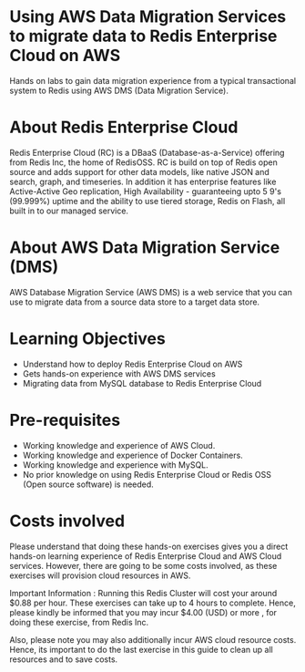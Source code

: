 # Using AWS Data Migration Services to migrate data to Redis Enterprise Cloud on AWS
Hands on labs to gain data migration experience from a typical transactional system to Redis using AWS DMS (Data Migration Service).

# About Redis Enterprise Cloud
Redis Enterprise Cloud (RC) is a DBaaS (Database-as-a-Service) offering from Redis Inc, the home of RedisOSS. RC is build on top of Redis open source and adds support for other data models, like native JSON and search, graph, and timeseries.  In addition it has  enterprise features like Active-Active Geo replication, High Availability - guaranteeing upto 5 9's (99.999%) uptime and the ability to use tiered storage, Redis on Flash, all built in to our managed service.

# About AWS Data Migration Service (DMS)
AWS Database Migration Service (AWS DMS) is a web service that you can use to migrate data from a source data store to a target data store.

# Learning Objectives
* Understand how to deploy Redis Enterprise Cloud on AWS
* Gets hands-on experience with AWS DMS services
* Migrating data from MySQL database to Redis Enterprise Cloud

# Pre-requisites
* Working knowledge and experience of AWS Cloud.
* Working knowledge and experience of Docker Containers.
* Working knowledge and experience with MySQL.
* No prior knowledge on using Redis Enterprise Cloud or Redis OSS (Open source software) is needed.


# Costs involved
Please understand that doing these hands-on exercises gives you a direct hands-on learning experience of Redis Enterprise Cloud and AWS Cloud services.  However, there are going to be some costs involved, as these exercises will provision cloud resources in AWS.

Important Information : Running this Redis Cluster will cost your around $0.88 per hour. These exercises can take up to 4 hours to complete. Hence, please kindly be informed that you may incur $4.00 (USD)  or more , for doing these exercise, from Redis Inc.

Also, please note  you may also additionally incur AWS cloud resource costs. Hence, its important to do the last exercise in this guide to clean up all resources and to save costs.
